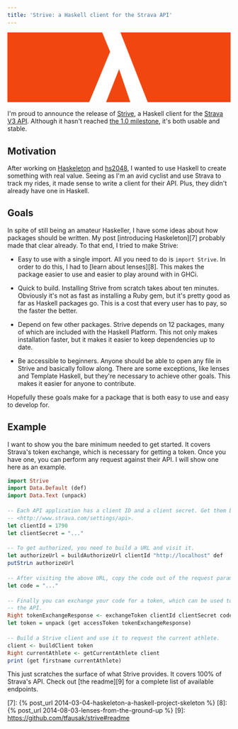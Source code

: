 ```yaml
---
title: 'Strive: a Haskell client for the Strava API'
---
```


![Strive logo][1]

I'm proud to announce the release of [Strive][2], a Haskell client for the
[Strava V3 API][3]. Although it hasn't reached [the 1.0 milestone][4], it's
both usable and stable.

## Motivation

After working on [Haskeleton][5] and [hs2048][6], I wanted to use Haskell to
create something with real value. Seeing as I'm an avid cyclist and use Strava
to track my rides, it made sense to write a client for their API. Plus, they
didn't already have one in Haskell.

## Goals

In spite of still being an amateur Haskeller, I have some ideas about how
packages should be written. My post [introducing Haskeleton][7] probably made
that clear already. To that end, I tried to make Strive:

- Easy to use with a single import. All you need to do is `import Strive`. In
  order to do this, I had to [learn about lenses][8]. This makes the package
  easier to use and easier to play around with in GHCi.

- Quick to build. Installing Strive from scratch takes about ten minutes.
  Obviously it's not as fast as installing a Ruby gem, but it's pretty good as
  far as Haskell packages go. This is a cost that every user has to pay, so the
  faster the better.

- Depend on few other packages. Strive depends on 12 packages, many of which are
  included with the Haskell Platform. This not only makes installation faster,
  but it makes it easier to keep dependencies up to date.

- Be accessible to beginners. Anyone should be able to open any file in Strive
  and basically follow along. There are some exceptions, like lenses and
  Template Haskell, but they're necessary to achieve other goals. This makes it
  easier for anyone to contribute.

Hopefully these goals make for a package that is both easy to use and easy to
develop for.

## Example

I want to show you the bare minimum needed to get started. It covers Strava's
token exchange, which is necessary for getting a token. Once you have one, you
can perform any request against their API. I will show one here as an example.

``` hs
import Strive
import Data.Default (def)
import Data.Text (unpack)

-- Each API application has a client ID and a client secret. Get them both at
-- <http://www.strava.com/settings/api>.
let clientId = 1790
let clientSecret = "..."

-- To get authorized, you need to build a URL and visit it.
let authorizeUrl = buildAuthorizeUrl clientId "http://localhost" def
putStrLn authorizeUrl

-- After visiting the above URL, copy the code out of the request parameters.
let code = "..."

-- Finally you can exchange your code for a token, which can be used to access
-- the API.
Right tokenExchangeResponse <- exchangeToken clientId clientSecret code
let token = unpack (get accessToken tokenExchangeResponse)

-- Build a Strive client and use it to request the current athlete.
client <- buildClient token
Right currentAthlete <- getCurrentAthlete client
print (get firstname currentAthlete)
```

This just scratches the surface of what Strive provides. It covers 100% of
Strava's API. Check out [the readme][9] for a complete list of available
endpoints.

[1]: /static/images/2014/08/11/strive.png
[2]: https://github.com/tfausak/strive
[3]: http://strava.github.io/api/
[4]: https://github.com/tfausak/strive/milestones/v1.0.0
[5]: https://github.com/tfausak/haskeleton
[6]: https://github.com/tfausak/hs2048
[7]: {% post_url 2014-03-04-haskeleton-a-haskell-project-skeleton %}
[8]: {% post_url 2014-08-03-lenses-from-the-ground-up %}
[9]: https://github.com/tfausak/strive#readme
